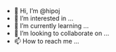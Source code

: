 - 👋 Hi, I’m @hipoj
- 👀 I’m interested in ...
- 🌱 I’m currently learning ...
- 💞️ I’m looking to collaborate on ...
- 📫 How to reach me ...

<!---
hipoj/hipoj is a ✨ special ✨ repository because its `README.md` (this file) appears on your GitHub profile.
You can click the Preview link to take a look at your changes.
--->
